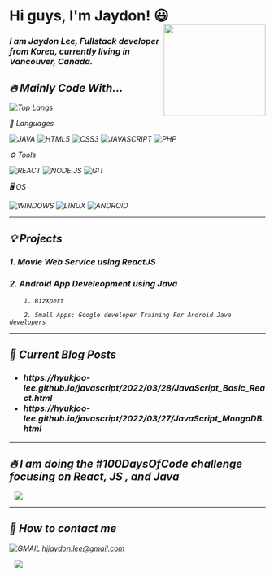 <h1> Hi guys, I'm Jaydon! 😃 <img align="right" width="200dp" height="180" src="https://user-images.githubusercontent.com/96518885/166559160-02781fac-ec20-4b98-aa9f-303ca325c04e.png" /> </h1>

<div>
<p> 
<h3>
<em>I am Jaydon Lee, Fullstack developer from Korea, currently living in Vancouver, Canada.
</h3>
</p>
</div>

<h2>🔥 Mainly Code With...</h2>

[![Top Langs](https://github-readme-stats.vercel.app/api/top-langs/?username=Hyukjoo-Lee&layout=compact&theme=vue&langs_count=5)](https://github.com/anuraghazra/github-readme-stats)

🚀 Languages

![JAVA](https://img.shields.io/badge/-JAVA-007396?style=for-the-badge&logo=JAVA&logoColor=ffffff)
![HTML5](https://img.shields.io/badge/-HTML5-F05032?style=for-the-badge&logo=html5&logoColor=ffffff)
![CSS3](https://img.shields.io/badge/-CSS3-007ACC?style=for-the-badge&logo=css3)
![JAVASCRIPT](https://img.shields.io/badge/-JavaScript-%23F7DF1C?style=for-the-badge&logo=JavaScript&logoColor=000000&labelColor=%23F7DF1C)
![PHP](https://img.shields.io/badge/PHP-777BB4?style=for-the-badge&logo=php&logoColor=ffffff)


⚙️ Tools 


![REACT](https://img.shields.io/badge/React-00ADD8?style=for-the-badge&logo=react&logoColor=ffffff)
![NODE.JS](https://img.shields.io/badge/Node.js-43853D?style=for-the-badge&logo=node.js&logoColor=ffffff)
![GIT](https://img.shields.io/badge/GIT-E44C30?style=for-the-badge&logo=git&logoColor=white)


🖥️ OS


![WINDOWS](https://img.shields.io/badge/Windows-0078D6?style=for-the-badge&logo=windows&logoColor=ffffff)
![LINUX](https://img.shields.io/badge/Linux-FCC624?style=for-the-badge&logo=linux&logoColor=000000)
![ANDROID](https://img.shields.io/badge/Android-3DDC84?style=for-the-badge&logo=android&logoColor=ffffff)

___

<h2>💡 Projects </h2>
<h3> 1. Movie Web Service using ReactJS </h3>
<h3> 2. Android App Develeopment using Java </h3>

        1. BizXpert
       
        2. Small Apps; Google developer Training For Android Java developers

___


<h2>📝 Current Blog Posts</h2>

  <h3> 
    <ul>
     <li> https://hyukjoo-lee.github.io/javascript/2022/03/28/JavaScript_Basic_React.html </li>
     <li> https://hyukjoo-lee.github.io/javascript/2022/03/27/JavaScript_MongoDB.html </li>
   </ul>
  </h3>  
  
___

<h2>🔥 I am doing the #100DaysOfCode challenge focusing on React, JS , and Java </h2>

<a href="https://www.instagram.com/jayco_ding/">
    <img src="http://img.shields.io/badge/-INSTAGRAM-222222?style=flat&logo=Instagram&link=https://www.instagram.com/jayco_ding/" style="height : auto; margin-left : 10px; margin-right : 10px;"/>
</a>
  
  
___ 

<h2>📱 How to contact me </h2>
  

![GMAIL](https://img.shields.io/badge/Gmail-D14836?style=for-the-badge&logo=gmail&logoColor=ffffff) hjjaydon.lee@gmail.com


<a href="https://www.linkedin.com/in/hyukjoo-lee/"><img src="https://img.shields.io/badge/LinkedIn-0077B5?style=for-the-badge&logo=linkedin&logoColor=ffffff" style="height : auto; margin-left : 10px; margin-right : 10px;"/>
</a>
